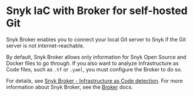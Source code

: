 # Snyk IaC with Broker for self-hosted Git

Snyk Broker enables you to connect your local Git server to Snyk if the Git server is not internet-reachable.

By default, Snyk Broker allows only information for Snyk Open Source and Docker files to go through. If you also want to analyze Infrastructure as Code files, such as `.tf` or `.yaml`, you must configure the Broker to do so.

For details, see [Snyk Broker - Infrastructure as Code detection](../../../enterprise-configuration-and-implementation/snyk-broker/snyk-broker-infrastructure-as-code-detection/). For more information about Snyk Broker, see the [Broker](../../../enterprise-configuration-and-implementation/snyk-broker/) docs.
